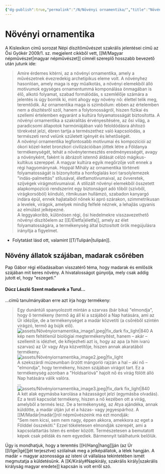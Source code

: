 ```yaml
---
{"dg-publish":true,"permalink":"/N/Növényi ornamentika/","title":"Növényi ornamentika","created":"2024-05-14T12:19","updated":"2025-09-22T01:58"}
---
```



# Növényi ornamentika

A Kislexikon című sorozat Népi díszítőművészet szakrális jelentései című az Ősi Gyökér 2009/1. sz. megjelent cikkből vett, [[M/Magyar népművészet\|magyar népművészet]] címnél szereplő hosszabb bevezető után jutunk ide:  
> Amire érdemes kitérni, az a növényi ornamentika, amely a művészetnek évezredekig archetipikus eleme volt. A növényhez hasonlóan, amely maga is egy műalkotás, a növényi elemekből álló motívumok egységes ornamentummá komponálása önmagában is élő, alkotó folyamat, szabad formálódás, s szemlélője számára a jelentés is úgy bomlik ki, mint ahogy egy növény nő: élettel telik meg, teremtődik. Az ornamentika maga is szimbólum: ebben az értelemben nem a díszítésről szól, hanem a folytonosságról, hiszen fizikai és szellemi értelemben egyaránt a kultúra folyamatosságát biztosította. A növényi ornamentika a szakralitás érvényesítésére, az ősi világ, a paradicsomi állapotok harmóniájában való feloldódásra áhítozó törekvést jelzi, ébren tartja a természethez való kapcsolódás, a természeti rend velünk született igényét és lehetőségét.  
> A növényi ornamentika legfontosabb motívumai és kompozíciói az ókori közel-kelet bronzkori civilizációiban jöttek létre a Földanya termékenységét, tehát a növénytermesztés eredményességét, avagy a növényként, faként is ábrázolt istennő áldását célzó mágikus-kultikus szereppel. A magyar kultúra egyik megőrzője volt ennek a régi hagyománynak. Hoppál Mihály az ornamentika történeti folyamatosságát is bizonyította a honfoglalás kori tarsolylemezek "indás-palmettás" stílusával, életfamotívumaival, az övveretek, szíjvégek virágmotívumaival. A stilizált növényi elemekből összetett alapkompozíció rendszerint egy biztonságot adó tőből (szívből, virágkorsóból) kiinduló, ritmikusan hullámzó, szabadon kanyargó indára épül, ennek hajlataiból nőnek ki apró szárakon, szimmetrikusan a levelek, virágok, amelyek mindig felfelé néznek, a lehajlás ugyanis az elmúlást jelképezné.  
> A leggyakoribb, különösen régi, ősi hiedelmekre visszavezethető növényi díszítőelem az [[E/Életfa\|életfa]], amely az élet folyamatosságára, a termékenység által biztosított örök megújulásra irányítja a figyelmet.  
- Folytatást lásd ott, valamint [[T/Tulipán\|tulipán]]. 

## Növény állatok szájában, madarak csőrében

Pap Gábor régi előadásaiban visszatérő téma, hogy madarak és emlősök szájában mit keres növény. A hivatalosságot gúnyolja, mely csak addig jutott el, hogy "eszegeti."  
#### Dúcz László Szent madarunk a Turul...  

...című tanulmányában erre azt írja hogy termékeny:  
> Egy dunántúli spanyolozott mintán a szarvas (bár bika) "elmondja", hogy ő termékeny (termő ág áll ki a szájából a Nap hatására, ami az Úr idézője, de a termékenységet a madár közvetíti (a csőréből szintén virágzó, termő ág bújik elő).  
> ![assets/Növényiornamentika_image1.jpeg|fix_dark fix_light|840](/img/user/N/assets/N%C3%B6v%C3%A9nyiornamentika_image1.jpeg)
A kép nem feltétlenül biológiai megtermékenyítést, hanem – akár – szellemit is idézhet, de kifejezheti azt is, hogy az apa (a hím ivarú szarvas) az Úr vagy Atya közvetítője, hiszen annak akaratából termékeny.  
> ![assets/Növényiornamentika_image2.jpeg|fix_light](/img/user/N/assets/N%C3%B6v%C3%A9nyiornamentika_image2.jpeg)  
> A szekszárdi múzeumban őrzött mángorló rajzán a hal – aki nő – "elmondja", hogy termékeny, hiszen szájában virágot tart. Ez a termékenység azonban a "Holdsarlóvá" hajolt nő és virág fölött álló Nap hatására válik valóra.  
> ...  
> ![assets/Növényiornamentika_image3.jpeg|fix_dark fix_light|840](/img/user/N/assets/N%C3%B6v%C3%A9nyiornamentika_image3.jpeg)  
> A két alak egymásba karolása a házasságot jelzi (egymásba olvadás). Ez a testi kapcsolat termékeny, hiszen a nő kezében ott a virág, amelyből a termés lesz. De a termékenység, az Atya ajándéka, annak küldötte, a madár útján jut el a házas- vagy jegyespárhoz. A [[M/Madár\|madár]]ról népművészeink ma ezt mondják:  
> "Sem nem kicsi, sem nem nagy, éppen akkora, amekkora az eget a Földdel összeköti." Ezzel tökéletesen elmondják szerepét, ami a kapcsolattartás Isten és ember között. Természetesen a bemutatott képek csak példák és nem egyediek. Bármennyit találhatunk belőlük.  

Úgy is mondhatjuk, hogy a teremtés [[H/Hang\|hang]]ján (az Úr [[I/Ige\|Igé]]jét terjesztve) szólalnak meg a jelképállatok, a lélek hangján. A madár = magyar azonossága az isteni út vállalása tekintetében ismét megmutatja a küldetésünk. A [[K/Király#Napkirály, szakrális király\|szakrális királyság magyar eredete]] kapcsán is volt erről szó.  